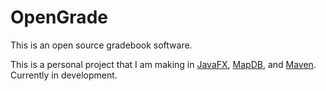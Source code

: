 # OpenGrade

This is an open source gradebook software.

This is a personal project that I am making in [JavaFX](https://openjfx.io), [MapDB](https://www.sqlite.org/), and [Maven](https://maven.apache.org).\
Currently in development.